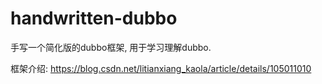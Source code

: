 # handwritten-dubbo
手写一个简化版的dubbo框架, 用于学习理解dubbo.

框架介绍: https://blog.csdn.net/litianxiang_kaola/article/details/105011010
